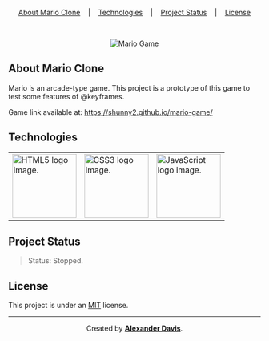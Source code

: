 <p align="center">
<a href="#about-mario-clone">About Mario Clone</a>
&nbsp;&nbsp;&nbsp;|&nbsp;&nbsp;&nbsp;
<a href="#technologies">Technologies</a>
&nbsp;&nbsp;&nbsp;|&nbsp;&nbsp;&nbsp;
<a href="#project-status">Project Status</a>
&nbsp;&nbsp;&nbsp;|&nbsp;&nbsp;&nbsp;
<a href="#license">License</a>
</p>

</br>

<p align="center">
  <img src="https://github.com/shunny2/mario-game/assets/72872854/2442afc0-7703-4308-9f8a-434a2b659d33" alt="Mario Game" />
</p>

## About Mario Clone

Mario is an arcade-type game. This project is a prototype of this game to test some features of @keyframes.

Game link available at: https://shunny2.github.io/mario-game/

## Technologies

<table>
  <thead>
  </thead>
  <tbody>
    <td>
      <a href="https://pt.wikipedia.org/wiki/HTML5" title="HTML5"><img width="128" height="128" src="https://d1yjjnpx0p53s8.cloudfront.net/styles/logo-thumbnail/s3/012011/html5_logo-with-wordmark-01.png?itok=Fq8hmL4Z" alt="HTML5 logo image." /></a>
    </td>
    <td>
      <a href="https://pt.wikipedia.org/wiki/CSS3" title="CSS3"><img width="128" height="128" src="https://d1yjjnpx0p53s8.cloudfront.net/styles/logo-thumbnail/s3/042015/css3.png?itok=OlYIVwA0" alt="CSS3 logo image." /></a>
    </td>
    <td>
      <a href="https://developer.mozilla.org/en-US/docs/Web/JavaScript" title="JavaScript"><img width="128" height="128" src="https://d1yjjnpx0p53s8.cloudfront.net/styles/logo-thumbnail/s3/082014/js1_0.png?itok=9fCD5b30" alt="JavaScript logo image." /></a>
    </td>
  </tbody>
</table>

## Project Status

> Status: Stopped.

## License

This project is under an [MIT](https://opensource.org/licenses/MIT) license.

<hr></hr>

<p align="center">Created by <a href="https://github.com/shunny2"><b>Alexander Davis</b></a>.</p>
